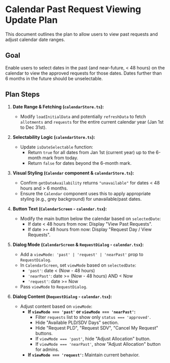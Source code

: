 # Calendar Past Request Viewing Update Plan

This document outlines the plan to allow users to view past requests and adjust calendar date ranges.

## Goal

Enable users to select dates in the past (and near-future, < 48 hours) on the calendar to view the approved requests for those dates. Dates further than 6 months in the future should be unselectable.

## Plan Steps

1. **Date Range & Fetching (`calendarStore.ts`):**

   - Modify `loadInitialData` and potentially `refreshData` to fetch `allotments` and `requests` for the entire current calendar year (Jan 1st to Dec 31st).

2. **Selectability Logic (`calendarStore.ts`):**

   - Update `isDateSelectable` function:
     - Return `true` for all dates from Jan 1st (current year) up to the 6-month mark from today.
     - Return `false` for dates beyond the 6-month mark.

3. **Visual Styling (`Calendar` component & `calendarStore.ts`):**

   - Confirm `getDateAvailability` returns `"unavailable"` for dates < 48 hours and > 6 months.
   - Ensure the `Calendar` component uses this to apply appropriate styling (e.g., grey background) for unavailable/past dates.

4. **Button Text (`CalendarScreen` - `calendar.tsx`):**

   - Modify the main button below the calendar based on `selectedDate`:
     - If date < 48 hours from now: Display "View Past Requests".
     - If date >= 48 hours from now: Display "Request Day / View Requests".

5. **Dialog Mode (`CalendarScreen` & `RequestDialog` - `calendar.tsx`):**

   - Add a `viewMode: 'past' | 'request' | 'nearPast'` prop to `RequestDialog`.
   - In `CalendarScreen`, set `viewMode` based on `selectedDate`:
     - `'past'`: date < (Now - 48 hours)
     - `'nearPast'`: date >= (Now - 48 hours) AND < Now
     - `'request'`: date >= Now
   - Pass `viewMode` to `RequestDialog`.

6. **Dialog Content (`RequestDialog` - `calendar.tsx`):**
   - Adjust content based on `viewMode`:
     - **If `viewMode === 'past'` or `viewMode === 'nearPast'`:**
       - Filter `requests` list to show only `status === 'approved'`.
       - Hide "Available PLD/SDV Days" section.
       - Hide "Request PLD", "Request SDV", "Cancel My Request" buttons.
       - If `viewMode === 'past'`, hide "Adjust Allocation" button.
       - If `viewMode === 'nearPast'`, show "Adjust Allocation" button for admins.
     - **If `viewMode === 'request'`:** Maintain current behavior.
